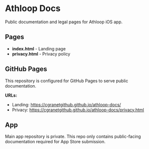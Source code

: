 # Athloop Docs

Public documentation and legal pages for Athloop iOS app.

## Pages

- **index.html** - Landing page
- **privacy.html** - Privacy policy

## GitHub Pages

This repository is configured for GitHub Pages to serve public documentation.

**URLs:**
- Landing: https://cgranetgithub.github.io/athloop-docs/
- Privacy: https://cgranetgithub.github.io/athloop-docs/privacy.html

## App

Main app repository is private. This repo only contains public-facing documentation required for App Store submission.
